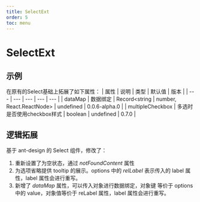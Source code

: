 ```yaml
---
title: SelectExt
order: 5
toc: menu
---
```


# SelectExt

## 示例
<code src="../../packages/antd-ext/examples/SelectExt"></code>

在原有的Select基础上拓展了如下属性：
| 属性 | 说明 | 类型 | 默认值 | 版本 |
| --- | --- | --- | --- | --- |
| dataMap | 数据绑定 | Record<string \| number, React.ReactNode> | undefined | 0.0.6-alpha.0 |
| multipleCheckbox | 多选时是否使用checkbox样式 | boolean | undefined | 0.7.0 |

## 逻辑拓展
基于 ant-design 的 Select 组件，修改了：
1. 重新设置了为空状态，通过 *notFoundContent* 属性
2. 为选项省略提供 tooltip 的展示。options 中的 *relLabel* 表示传入的 label 属性，label 属性会进行重写。
3. 新增了 *dataMap* 属性，可以传入对象进行数据绑定，对象键 等价于 options 中的 value，对象值等价于 reLabel 属性，label 属性会进行重写。
